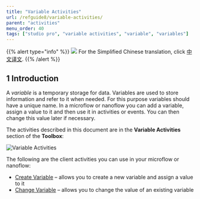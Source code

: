 ```yaml
---
title: "Variable Activities"
url: /refguide8/variable-activities/
parent: "activities"
menu_order: 40
tags: ["studio pro", "variable activities", "variable", "variables"]
---
```


{{% alert type="info" %}}
<img src="attachments/chinese-translation/china.png" style="display: inline-block; margin: 0" /> For the Simplified Chinese translation, click [中文译文](https://cdn.mendix.tencent-cloud.com/documentation/refguide8/variable-actiities.pdf).
{{% /alert %}}

## 1 Introduction

A *variable* is a temporary storage for data. Variables are used to store information and refer to it when needed. For this purpose variables should have a unique name.
In a microflow or nanoflow you can add a variable, assign a value to it and then use it in activities or events. You can then change this value later if necessary. 

The activities described in this document are in the **Variable Activities** section of the **Toolbox**:

![Variable Activities](/attachments/refguide8/modeling/application-logic/activities/variable-activities/variable-activities.png)

The following are the client activities you can use in your microflow or nanoflow:

* [Create Variable](/refguide8/create-variable/) – allows you to create a new variable and assign a value to it
* [Change Variable](/refguide8/change-variable/) – allows you to change the value of an existing variable 
